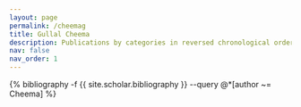 ```yaml
---
layout: page
permalink: /cheemag
title: Gullal Cheema
description: Publications by categories in reversed chronological order. Generated by jekyll-scholar.
nav: false
nav_order: 1
---
```


<!-- _pages/cheemag.md -->
<div class="publications">

{% bibliography -f {{ site.scholar.bibliography }} --query @*[author ~= Cheema] %}

</div>
